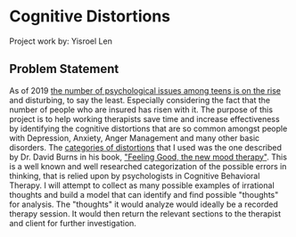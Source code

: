 # Cognitive Distortions
Project work by: Yisroel Len
## Problem Statement
As of 2019 [the number of psychological issues among teens is on the rise](https://www.mentalhealthamerica.net/issues/state-mental-health-america) and disturbing, to say the least. Especially considering the fact that the number of people who are insured has risen with it. The purpose of this project is to help working therapists save time and increase effectiveness by identifying the cognitive distortions that are so common amongst people with Depression, Anxiety, Anger Management and many other basic disorders. The [categories of distortions](http://www.pacwrc.pitt.edu/curriculum/313_MngngImpctTrmtcStrssChldWlfrPrfssnl/hndts/HO15_ThnkngAbtThnkng.pdf) that I used was the one described by Dr. David Burns in his book, ["Feeling Good, the new mood therapy"](https://feelinggood.com/). This is a well known and well researched categorization of the possible errors in thinking, that is relied upon by psychologists in Cognitive Behavioral Therapy. I will attempt to collect as many possible examples of irrational thoughts and build a model that can identify and find possible "thoughts" for analysis. The "thoughts" it would analyze would ideally be a recorded therapy session. It would then return the relevant sections to the therapist and client for further investigation.
